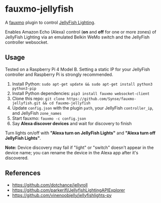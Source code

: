 # fauxmo-jellyfish
A [fauxmo](https://github.com/n8henrie/fauxmo) plugin to control [JellyFish Lighting](https://www.jellyfishlighting.com/).

Enables Amazon Echo (Alexa) control (**on** and **off** for one or more zones) of JellyFish Lighting via an emulated Belkin WeMo switch and the JellyFish controller websocket.

## Usage

Tested on a Raspberry Pi 4 Model B. Setting a static IP for your JellyFish controller and Raspberry Pi is strongly recommended.

1. Install Python: `sudo apt-get update && sudo apt-get install python3 python3-pip`
2. Install Python dependencies: `pip3 install fauxmo websocket-client`
3. Clone this repo: `git clone https://github.com/Synse/fauxmo-jellyfish.git && cd fauxmo-jellyfish`
4. Update `config.json` with the plugin `path`, your JellyFish `controller_ip`, and JellyFish `zone_names`
5. Start fauxmo: `fauxmo -c config.json`
6. Say **Alexa discover devices** and wait for discovery to finish

Turn lights on/off with **"Alexa turn on JellyFish Lights"** and **"Alexa turn off JellyFish Lights"**.

**Note:** Device discovery may fail if "light" or "switch" doesn't appear in the device name; you can rename the device in the Alexa app after it's discovered.

## References
- https://github.com/dotchance/jellyroll
- https://github.com/parkerjfl/JellyfishLightingAPIExplorer
- https://github.com/vinenoobjelly/jellyfishlights-py
